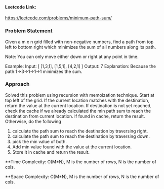 #### Leetcode Link: 
https://leetcode.com/problems/minimum-path-sum/

### Problem Statement
Given a m x n grid filled with non-negative numbers, find a path from top left to bottom right 
which minimizes the sum of all numbers along its path.

Note: You can only move either down or right at any point in time.

Example:
Input:
[
  [1,3,1],
  [1,5,1],
  [4,2,1]
]
Output: 7
Explanation: Because the path 1→3→1→1→1 minimizes the sum.

###  Approach
Solved this problem using recursion with memoization technique.
Start at top left of the grid.
If the current location matches with the destination, return the value at the current location. 
If destination is not yet reached, check the cache if we already calculated the min path sum to reach the destination 
from current location. If found in cache, return the result.
Otherwise, do the following
1. calculate the path sum to reach the destination by traversing right.
2. calculate the path sum to reach the destination by traversing down.
3. pick the min value of both.
4. Add min value found with the value at the current location.
5. Store it in cache and return the result.
     
**Time Complexity: O(M*N), M is the number of rows, N is the number of cols.

**Space Complexity: O(M*N), M is the number of rows, N is the number of cols.

